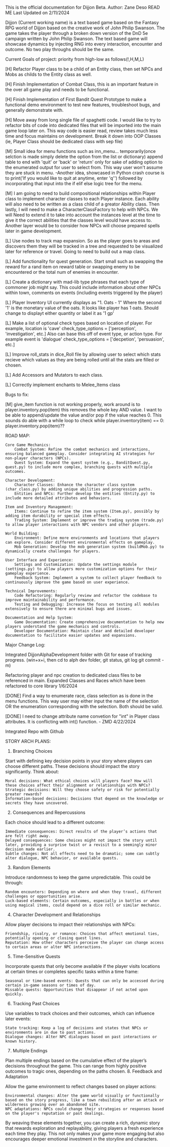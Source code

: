 This is the official documentation for Dijjon Beta.
Author: Zane Deso
READ ME Last Updated on 2/11/2024

Dijjon (Current working name) is a text based game based on the Fantasy RPG world of Dijjon based on the creative work of John Philip Swanson. The game takes the player through a broken down version of the DnD 5e campaign written by John Philip Swanson. The text based game will showcase dynamics by injecting RNG into every interaction, encounter and outcome. No two play throughs should be the same. 





Current Goals of project: priority from high-low as follows(!,H,M,L)

[H] Refactor Player class to be a child of an Entity class, then set NPCs and Mobs as childs to the Entity class as well.

[H] Finish Implementation of Combat Class, this is an important feature in the over all game play and needs to be functional.

[H] Finish Implementation of First Bandit Quest Prototype to make a functional demo environment to test new features, troubleshoot bugs, and generally demonstrate with.

[H] Move away from long single file of spaghetti code. I would like to try to refactor bits of code into dedicated files that will be imported into the main game loop later on. This way code is easier read, review takes much less time and focus maintains on development. Break it down into OOP Classes (ie, Player Class should be dedicated class with sep file)

[M] Small idea for menu functions such as inn_menu... temporarily(once selction is made simply delete the option from the list or dictionary) append table to end with 'quit' or 'back' or 'return' only for sake of adding option to the enumerated output for user to select from. This way user won't assume they are stuck in menu.
-Another idea, showcased in Python crash course is to print('If you would like to quit at anytime, enter 'q'') followed by incorporating that input into the if elif else logic tree for the menu.

[M] I am going to need to build compositional relationships within Player class to implement character classes to each Player instance. Each ability will also need to be written as a class child of a greator Ability class. Then lastly, I will need to make a CharacterClassFactory to help with NPCs. We will Need to extend it to take into account the instances level at the time to give it the correct abilities that the classes level would have access to. Another layer would be to consider how NPCs will choose prepared spells later in game development.

[L] Use nodes to track map expansion. So as the player goes to areas and discovers them they will be tracked in a  tree and requested to be visualized later for reference or travel. Going to need to build out a map class.

[L] Add functionality for quest generation. Start small such as swapping the reward for a rand item on reward table or swapping enemy to be encountered or the total num of enemies in encounter.

[L] Create a dictionary with mad-lib type phrases that each type of commoner job might say. This could include information about other NPCs within town, comments on events (including events triggered by the player)

[L] Player Inventory UI currently displays as "1. Oats - 1" Where the second '1' is the monetary value of the oats. It looks like player has 1 oats. Should change to displayt either quantity or label it as '1 gp'

[L] Make a list of optional check types based on location of player. For example, location is 'cave' check_type_options = ['perception', 'investigation', etc.] Also can base this off of event type, or action type. For example event is 'dialogue' check_type_options = ['decpetion', 'persuasion', etc.]

[L] Improve roll_stats in dice_Roll file by allowing user to select which stats recieve which values as they are being rolled until all the stats are filled or chosen.

[L] Add Accessors and Mutators to each class.

[L] Correctly implement enchants to Melee_Items class




Bugs to fix:

[M] give_item function is not working properly, work around is to player.inventory.pop(item) this removes the whole key AND value. I want to be able to append/update the value and/or pop if the value reaches 0. This sounds do able with a while loop to check while player.inventory(item) == 0: player.inventory.pop(item)??

ROAD MAP:

    Core Game Mechanics:
        Combat System: Refine the combat mechanics and interactions, ensuring balanced gameplay. Consider integrating AI strategies for non-player characters (NPCs).
        Quest System: Expand the quest system (e.g., BanditQuest.py, quest.py) to include more complex, branching quests with multiple outcomes.

    Character Development:
        Character Classes: Enhance the character class system (char_class.py) by adding unique abilities and progression paths.
        Entities and NPCs: Further develop the entities (Entity.py) to include more detailed attributes and behaviors.

    Item and Inventory Management:
        Items: Continue to refine the item system (Item.py), possibly by adding item durability or special item effects.
        Trading System: Implement or improve the trading system (trade.py) to allow player interactions with NPC vendors and other players.

    World Building:
        Environment: Define more environments and locations that players can explore. Consider different environmental effects on gameplay.
        Mob Generation: Develop the mob generation system (buildMob.py) to dynamically create challenges for players.

    User Interface and Experience:
        Settings and Customization: Update the settings module (settings.py) to allow players more customization options for their gameplay experience.
        Feedback System: Implement a system to collect player feedback to continuously improve the game based on user experience.

    Technical Improvements:
        Code Refactoring: Regularly review and refactor the codebase to improve maintainability and performance.
        Testing and Debugging: Increase the focus on testing all modules extensively to ensure there are minimal bugs and issues.

    Documentation and Help System:
        Game Documentation: Create comprehensive documentation to help new players understand the game mechanics and controls.
        Developer Documentation: Maintain clear and detailed developer documentation to facilitate easier updates and expansions.

Major Change Log:

Integrated DijjonAlphaDevelopment folder with Git for ease of tracking progress. (win+x+i, then cd to alph dev folder, git status, git log git commit -m)

Refactoring player and npc creation to dedicated class files to be referenced in main. Expanded Classes and Races which have been refactored to core library 1/6/2024

[DONE] Find a way to enumerate race, class selection as is done in the menu functions. This way user may either input the name of the selection OR the enumeration corresponding with the selection. Both should be valid.

[DONE] I need to change attribute name convetion for "int" in Player class attributes. It is conflicting with int() function. - ZMD 4/22/2024

Integrated Repo with Github


STORY ARCH PLANS:

1. Branching Choices

Start with defining key decision points in your story where players can choose different paths. These decisions should impact the story significantly. Think about:

    Moral decisions: What ethical choices will players face? How will these choices affect their alignment or relationships with NPCs?
    Strategic decisions: Will they choose safety or risk for potentially greater rewards?
    Information-based decisions: Decisions that depend on the knowledge or secrets they have uncovered.

2. Consequences and Repercussions

Each choice should lead to a different outcome:

    Immediate consequences: Direct results of the player’s actions that are felt right away.
    Delayed consequences: Some choices might not impact the story until later, providing a surprise twist or a revisit to a seemingly minor decision made earlier.
    Subtle changes: Not all effects need to be dramatic; some can subtly alter dialogue, NPC behavior, or available quests.

3. Random Elements

Introduce randomness to keep the game unpredictable. This could be through:

    Random encounters: Depending on where and when they travel, different challenges or opportunities arise.
    Luck-based elements: Certain outcomes, especially in battles or when using magical items, could depend on a dice roll or similar mechanic.

4. Character Development and Relationships

Allow player decisions to impact their relationships with NPCs:

    Friendship, rivalry, or romance: Choices that affect emotional ties, potentially opening or closing quest lines.
    Reputation: How other characters perceive the player can change access to certain areas or alter NPC interactions.

5. Time-Sensitive Quests

Incorporate quests that only become available if the player visits locations at certain times or completes specific tasks within a time frame:

    Seasonal or time-based events: Quests that can only be accessed during certain in-game seasons or times of day.
    Missable quests: Opportunities that disappear if not acted upon quickly.

6. Tracking Past Choices

Use variables to track choices and their outcomes, which can influence later events:

    State tracking: Keep a log of decisions and states that NPCs or environments are in due to past actions.
    Dialogue changes: Alter NPC dialogues based on past interactions or known history.

7. Multiple Endings

Plan multiple endings based on the cumulative effect of the player’s decisions throughout the game. This can range from highly positive outcomes to tragic ones, depending on the paths chosen.
8. Feedback and Adaptation

Allow the game environment to reflect changes based on player actions:

    Environmental changes: Alter the game world visually or functionally based on the story progress, like a town rebuilding after an attack or wilderness growing over an abandoned site.
    NPC adaptations: NPCs could change their strategies or responses based on the player's reputation or past dealings.

By weaving these elements together, you can create a rich, dynamic story that rewards exploration and replayability, giving players a fresh experience each time they play. This not only makes your game more engaging but also encourages deeper emotional investment in the storyline and characters.